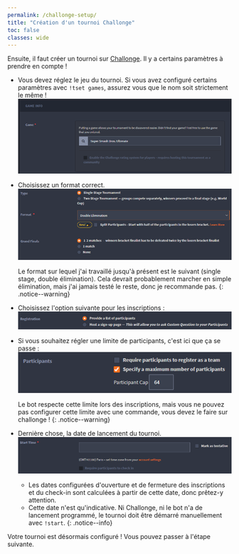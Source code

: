 ```yaml
---
permalink: /challonge-setup/
title: "Création d'un tournoi Challonge"
toc: false
classes: wide
---
```


Ensuite, il faut créer un tournoi sur [Challonge](https://challonge.com). Il y a certains paramètres à prendre en compte !

- Vous devez réglez le jeu du tournoi. Si vous avez configuré certains paramètres avec `!tset games`, assurez vous que le nom soit strictement le même !
  ![](../assets/images/challonge-game.png)

- Choisissez un format correct.
  ![](../assets/images/challonge-format.png)

  Le format sur lequel j'ai travaillé jusqu'à présent est le suivant (single stage, double élimination). Cela devrait probablement marcher en simple élimination, mais j'ai jamais testé le reste, donc je recommande pas.
  {: .notice--warning}

- Choisissez l'option suivante pour les inscriptions :
  ![](../assets/images/challonge-register.png)

- Si vous souhaitez régler une limite de participants, c'est ici que ça se passe :
  ![](../assets/images/challonge-participants.png)

  Le bot respecte cette limite lors des inscriptions, mais vous ne pouvez pas configurer cette limite avec une commande, vous devez le faire sur challonge !
  {: .notice--warning}

- Dernière chose, la date de lancement du tournoi.
  ![](../assets/images/challonge-start-date.png)
  
  - Les dates configurées d'ouverture et de fermeture des inscriptions et du check-in sont calculées à partir de cette date, donc prêtez-y attention.
  - Cette date n'est qu'indicative. Ni Challonge, ni le bot n'a de lancement programmé, le tournoi doit être démarré manuellement avec `!start`.
  {: .notice--info}

Votre tournoi est désormais configuré ! Vous pouvez passer à l'étape suivante.
